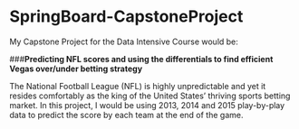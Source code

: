 # SpringBoard-CapstoneProject

My Capstone Project for the Data Intensive Course would be:

###**Predicting NFL scores and using the differentials to find efficient Vegas over/under betting strategy**  

The National Football League (NFL) is highly unpredictable and yet it resides comfortably as the king of the United States’ thriving sports betting market. In this project, I would be using 2013, 2014 and 2015 play-by-play data to predict the score by each team at the end of the game. 
